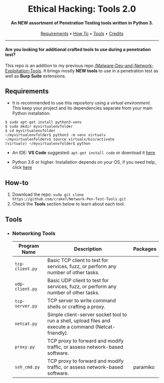 <h1 align="center"> Ethical Hacking: Tools 2.0</h1>
<h4 align="center">An NEW assortment of Penetration Testing tools written in Python 3.</h4>

<p align="center">
  <a href="#Requirements">Requirements</a> •
  <a href="#How-to">How To</a> •
  <a href="#Tools">Tools</a> •
  <a href="#Credits">Credits</a>
</p>

___

<h4>Are you looking for additional crafted tools to use during a penetration test?</h4>

This repo is an addition to my previous repo [/Malware-Dev-and-Network-Exploitation-Tools](https://github.com/crake7/Malware-Dev-and-Network-Exploitation-Tools). It brings mostly **NEW tools** to use in a penetration test as well as **Burp Suite** extensions.


## Requirements

* It is recommended to use this repository using a *virtual environment*. This keep your project and its dependencies separate from your main Python installation.
```
$ sudo apt-get install python3-venv
$ sudo mkdir myvirtualenvfolder
$ cd myvirtualenvfolder
~/myvirtualenvfolder$ python3 -m venv virtualv
~/myvirtualenfolderv$ source virtualv/bin/activate
(virtualv) ~/myvirtualenvfolder$ python
```
* An IDE: **VS Code** suggested: `apt-get install code` or download it [here](https://code.visualstudio.com/download)

* Python 3.6 or higher. Installation depends on your OS, if you need help, click [here](https://realpython.com/installing-python/)

## How-to

1. Download the repo: `sudo git clone https://github.com/crake7/Network-Pen-Test-Tools.git`
2. Check the **Tools** section below to learn about each tool.


## Tools

* <h3>Networking Tools</h3>

   | Program Name | Description| Packages|
   | --- | --- | --- |
   | `tcp-client.py`| Basic TCP client to test for services, fuzz, or perform any number of other tasks. | 
   | `udp-client.py`| Basic UDP client to test for services, fuzz, or perform any number of other tasks. | 
   | `tcp-server.py`| TCP server to write command shells or crafting a proxy. | 
   | `netcat.py`| Simple client-server socket tool to run a shell, upload files and execute a command (Netcat-friendly). | 
   | `proxy.py`| TCP proxy to forward and modify traffic, or assess network-based software. | 
   | `ssh_cmd.py`| TCP proxy to forward and modify traffic, or assess network-based software. | paramiko | 



